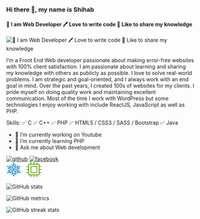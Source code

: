  ### Hi there 👋, my name is  Shihab
####  👑 I am Web Developer 🖊️ Love to write code 🎤 Like to share my knowledge 
![ 👑 I am Web Developer 🖊️ Love to write code 🎤 Like to share my knowledge ]( https://scontent.fcgp17-1.fna.fbcdn.net/v/t39.30808-6/441239536_1086578815742850_3647206252082878775_n.jpg?_nc_cat=107&ccb=1-7&_nc_sid=5f2048&_nc_eui2=AeGISvjJO1z4ogr5wosR9rnXM0za_MSsvlczTNr8xKy-V9THTKkHFqP5G38NMwcN5JTpSMDCGjvB79mlyWLTEiw0&_nc_ohc=vtbrAKZIGuYQ7kNvgEWHnNH&_nc_ht=scontent.fcgp17-1.fna&oh=00_AYAFWQbUBwD-NroFOQ-pvMrqbuCCiw4pmgYHI88lLBJW-Q&oe=664D3C4B)

 I’m a Front End Web developer passionate about making error-free websites with 100% client satisfaction. I am passionate about learning and sharing my knowledge with others as publicly as possible. I love to solve real-world problems. I am strategic and goal-oriented, and I always work with an end goal in mind. Over the past years, I created 100s of websites for my clients. I pride myself on doing quality work and maintaining excellent communication. Most of the time I work with WordPress but some technologies I enjoy working with include ReactJS, JavaScript as well as PHP.

Skills:  ✅ C ✅ C++ ✅ PHP ✅ HTML5 / CSS3 / SASS / Bootstrap ✅ Java   

- 🔭 I’m currently working on  Youtube 
- 🌱 I’m currently learning PHP 
- 💬 Ask me about Web development  


[<img src='https://cdn.jsdelivr.net/npm/simple-icons@3.0.1/icons/github.svg' alt='github' height='40'>](https://github.com/https://github.com/Shihabchy73)  [<img src='https://cdn.jsdelivr.net/npm/simple-icons@3.0.1/icons/facebook.svg' alt='facebook' height='40'>](https://www.facebook.com/https://www.facebook.com/shihab0184)   
<a href='https://archiveprogram.github.com/'><img src='https://raw.githubusercontent.com/acervenky/animated-github-badges/master/assets/acbadge.gif' width='40' height='40'></a> <a href='https://docs.github.com/en/developers'><img src='https://raw.githubusercontent.com/acervenky/animated-github-badges/master/assets/devbadge.gif' width='40' height='40'></a> 

![GitHub stats](https://github-readme-stats.vercel.app/api?username=https://github.com/Shihabchy73&show_icons=true)  

![GitHub metrics](https://metrics.lecoq.io/https://github.com/Shihabchy73)  

![GitHub streak stats](https://streak-stats.demolab.com/?user=https://github.com/Shihabchy73)  



